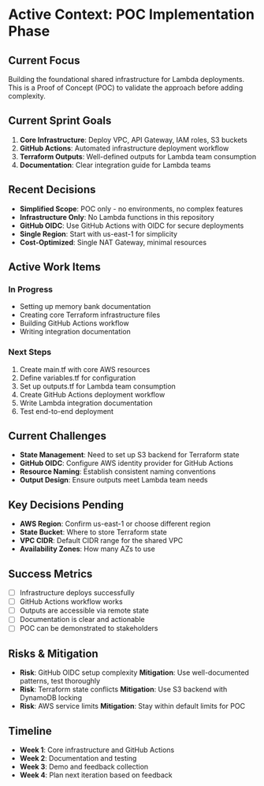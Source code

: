 # Active Context: POC Implementation Phase

## Current Focus

Building the foundational shared infrastructure for Lambda deployments. This is a Proof of Concept (POC) to validate the approach before adding complexity.

## Current Sprint Goals

1. **Core Infrastructure**: Deploy VPC, API Gateway, IAM roles, S3 buckets
2. **GitHub Actions**: Automated infrastructure deployment workflow
3. **Terraform Outputs**: Well-defined outputs for Lambda team consumption
4. **Documentation**: Clear integration guide for Lambda teams

## Recent Decisions

- **Simplified Scope**: POC only - no environments, no complex features
- **Infrastructure Only**: No Lambda functions in this repository
- **GitHub OIDC**: Use GitHub Actions with OIDC for secure deployments
- **Single Region**: Start with us-east-1 for simplicity
- **Cost-Optimized**: Single NAT Gateway, minimal resources

## Active Work Items

### In Progress

- Setting up memory bank documentation
- Creating core Terraform infrastructure files
- Building GitHub Actions workflow
- Writing integration documentation

### Next Steps

1. Create main.tf with core AWS resources
2. Define variables.tf for configuration
3. Set up outputs.tf for Lambda team consumption
4. Create GitHub Actions deployment workflow
5. Write Lambda integration documentation
6. Test end-to-end deployment

## Current Challenges

- **State Management**: Need to set up S3 backend for Terraform state
- **GitHub OIDC**: Configure AWS identity provider for GitHub Actions
- **Resource Naming**: Establish consistent naming conventions
- **Output Design**: Ensure outputs meet Lambda team needs

## Key Decisions Pending

- **AWS Region**: Confirm us-east-1 or choose different region
- **State Bucket**: Where to store Terraform state
- **VPC CIDR**: Default CIDR range for the shared VPC
- **Availability Zones**: How many AZs to use

## Success Metrics

- [ ] Infrastructure deploys successfully
- [ ] GitHub Actions workflow works
- [ ] Outputs are accessible via remote state
- [ ] Documentation is clear and actionable
- [ ] POC can be demonstrated to stakeholders

## Risks & Mitigation

- **Risk**: GitHub OIDC setup complexity
  **Mitigation**: Use well-documented patterns, test thoroughly
- **Risk**: Terraform state conflicts
  **Mitigation**: Use S3 backend with DynamoDB locking
- **Risk**: AWS service limits
  **Mitigation**: Stay within default limits for POC

## Timeline

- **Week 1**: Core infrastructure and GitHub Actions
- **Week 2**: Documentation and testing
- **Week 3**: Demo and feedback collection
- **Week 4**: Plan next iteration based on feedback
